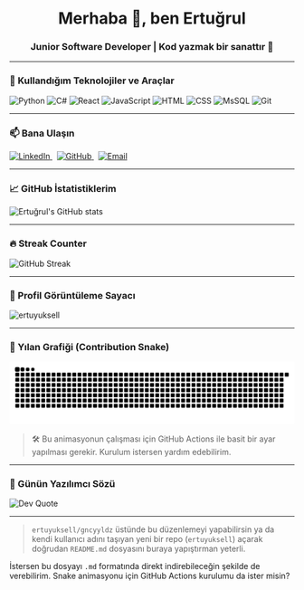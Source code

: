 <h1 align="center">Merhaba 👋, ben Ertuğrul</h1>
<h3 align="center">Junior Software Developer | Kod yazmak bir sanattır 🎨</h3>

---


### 🧰 Kullandığım Teknolojiler ve Araçlar

<p align="left">
  <img src="https://cdn.jsdelivr.net/gh/devicons/devicon/icons/python/python-original.svg" width="40" alt="Python"/>
  <img src="https://cdn.jsdelivr.net/gh/devicons/devicon/icons/csharp/csharp-original.svg" width="40" alt="C#"/>
  <img src="https://cdn.jsdelivr.net/gh/devicons/devicon/icons/react/react-original.svg" width="40" alt="React"/>
  <img src="https://cdn.jsdelivr.net/gh/devicons/devicon/icons/javascript/javascript-original.svg" width="40" alt="JavaScript"/>
  <img src="https://cdn.jsdelivr.net/gh/devicons/devicon/icons/html5/html5-original.svg" width="40" alt="HTML"/>
  <img src="https://cdn.jsdelivr.net/gh/devicons/devicon/icons/css3/css3-original.svg" width="40" alt="CSS"/>
  <img src="https://img.icons8.com/color/48/000000/microsoft-sql-server.png" width="40" alt="MsSQL"/>
  <img src="https://cdn.jsdelivr.net/gh/devicons/devicon/icons/git/git-original.svg" width="40" alt="Git"/>
</p>

---


### 📫 Bana Ulaşın

<p align="left">
  <a href="https://linkedin.com/in/ertugrul-yuksel" target="_blank">
    <img src="https://img.icons8.com/color/48/000000/linkedin.png" width="40" alt="LinkedIn"/>
  </a>
  &nbsp;
  <a href="https://github.com/ertuyuksell" target="_blank">
    <img src="https://img.icons8.com/ios-glyphs/30/000000/github.png" width="40" alt="GitHub"/>
  </a>
  &nbsp;
  <a href="mailto:ertuyuksell@gmail.com">
    <img src="https://img.icons8.com/color/48/000000/gmail-new.png" width="40" alt="Email"/>
  </a>
</p>

---

### 📈 GitHub İstatistiklerim

<p align="left">
  <img src="https://github-readme-stats.vercel.app/api?username=ertuyuksell&show_icons=true&theme=default" alt="Ertuğrul's GitHub stats"/>
</p>

---

### 🔥 Streak Counter

<p align="left">
  <img src="https://streak-stats.demolab.com?user=ertuyuksell&theme=default" alt="GitHub Streak"/>
</p>

---

### 👀 Profil Görüntüleme Sayacı

<p align="left">
  <img src="https://komarev.com/ghpvc/?username=ertuyuksell&label=Profile%20views&color=0e75b6&style=flat" alt="ertuyuksell" />
</p>

---

### 🐍 Yılan Grafiği (Contribution Snake)

![snake gif](https://github.com/ertuyuksell/ertuyuksell/blob/output/github-contribution-grid-snake.svg)

> 🛠️ Bu animasyonun çalışması için GitHub Actions ile basit bir ayar yapılması gerekir. Kurulum istersen yardım edebilirim.

---

### 💬 Günün Yazılımcı Sözü

![Dev Quote](https://quotes-github-readme.vercel.app/api?type=horizontal&theme=tokyonight)

---

> `ertuyuksell/gncyyldz` üstünde bu düzenlemeyi yapabilirsin ya da kendi kullanıcı adını taşıyan yeni bir repo (`ertuyuksell`) açarak doğrudan `README.md` dosyasını buraya yapıştırman yeterli.

İstersen bu dosyayı `.md` formatında direkt indirebileceğin şekilde de verebilirim. Snake animasyonu için GitHub Actions kurulumu da ister misin?
